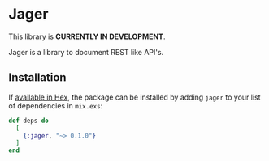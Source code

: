 # Jager

This library is **CURRENTLY IN DEVELOPMENT**.

Jager is a library to document REST like API's.

## Installation

If [available in Hex](https://hex.pm/docs/publish), the package can be installed
by adding `jager` to your list of dependencies in `mix.exs`:

```elixir
def deps do
  [
    {:jager, "~> 0.1.0"}
  ]
end
```
